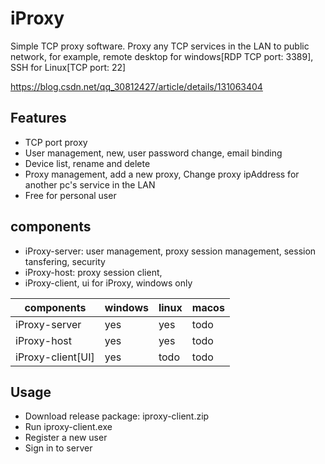 # iProxy

Simple TCP proxy software. Proxy any TCP services in the LAN to public network, for example, remote desktop for windows[RDP TCP port: 3389],  SSH for Linux[TCP port: 22]

https://blog.csdn.net/qq_30812427/article/details/131063404

## Features

+ TCP port proxy
+ User management, new, user password  change, email binding
+ Device list, rename and delete
+ Proxy management, add a new proxy, Change proxy ipAddress for another pc's service in the LAN
+ Free for personal user

## components
+ iProxy-server: user management, proxy session management, session tansfering, security
+ iProxy-host: proxy session client, 
+ iProxy-client, ui for iProxy, windows only

|components|windows|linux|macos|
|---|---|---|---|
|iProxy-server|yes|yes|todo|
|iProxy-host|yes|yes|todo|
|iProxy-client[UI]|yes|todo|todo|

## Usage

+ Download release package: iproxy-client.zip
+ Run iproxy-client.exe
+ Register a new user
+ Sign in to server
